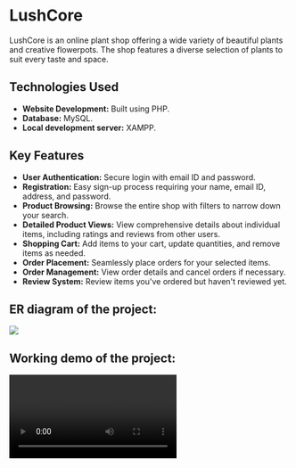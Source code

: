 # LushCore
<p>LushCore is an online plant shop offering a wide variety of beautiful plants and creative flowerpots. The shop features a diverse selection of plants to suit every taste and space.</p>

<h2>Technologies Used</h2>
<ul>
  <li><strong>Website Development:</strong> Built using PHP.</li>
  <li><strong>Database:</strong> MySQL.</li>
  <li><strong>Local development server:</strong> XAMPP.</li>
</ul>

<h2>Key Features</h2>
<ul>
  <li><strong>User Authentication:</strong> Secure login with email ID and password.</li>
  <li><strong>Registration:</strong> Easy sign-up process requiring your name, email ID, address, and password.</li>
  <li><strong>Product Browsing:</strong> Browse the entire shop with filters to narrow down your search.</li>
  <li><strong>Detailed Product Views:</strong> View comprehensive details about individual items, including ratings and reviews from other users.</li>
  <li><strong>Shopping Cart:</strong> Add items to your cart, update quantities, and remove items as needed.</li>
  <li><strong>Order Placement:</strong> Seamlessly place orders for your selected items.</li>
  <li><strong>Order Management:</strong> View order details and cancel orders if necessary.</li>
  <li><strong>Review System:</strong> Review items you've ordered but haven't reviewed yet.</li>
</ul>

<h2>ER diagram of the project:</h2>
<image src = "https://github.com/uditisinha/LushCore/assets/123114215/73f2b63c-5b92-4caf-b4a0-86e018620b1a" />

<h2>Working demo of the project:</h2>
<video src="https://github.com/uditisinha/LushCore/assets/123114215/33aa1f10-20a9-4aac-ba79-1a1d7fc8b598"/>
